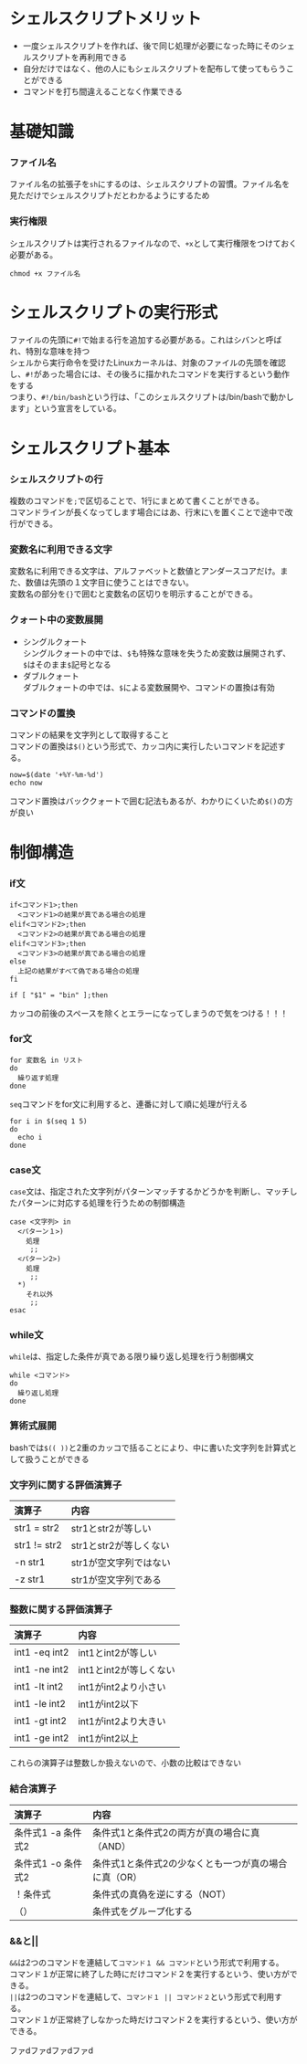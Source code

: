 # シェルスクリプトメリット
- 一度シェルスクリプトを作れば、後で同じ処理が必要になった時にそのシェルスクリプトを再利用できる
- 自分だけではなく、他の人にもシェルスクリプトを配布して使ってもらうことができる
- コマンドを打ち間違えることなく作業できる

# 基礎知識
### ファイル名
ファイル名の拡張子を`sh`にするのは、シェルスクリプトの習慣。ファイル名を見ただけでシェルスクリプトだとわかるようにするため
### 実行権限
シェルスクリプトは実行されるファイルなので、`+x`として実行権限をつけておく必要がある。
```
chmod +x ファイル名
```
# シェルスクリプトの実行形式
ファイルの先頭に`#!`で始まる行を追加する必要がある。これはシバンと呼ばれ、特別な意味を持つ<br>
シェルから実行命令を受けたLinuxカーネルは、対象のファイルの先頭を確認し、`#!`があった場合には、その後ろに描かれたコマンドを実行するという動作をする<br>
つまり、`#!/bin/bash`という行は、「このシェルスクリプトは/bin/bashで動かします」という宣言をしている。

# シェルスクリプト基本
### シェルスクリプトの行
複数のコマンドを`;`で区切ることで、1行にまとめて書くことができる。<br>
コマンドラインが長くなってします場合にはあ、行末に`\`を置くことで途中で改行ができる。
### 変数名に利用できる文字
変数名に利用できる文字は、アルファベットと数値とアンダースコアだけ。また、数値は先頭の１文字目に使うことはできない。<br>
変数名の部分を`{}`で囲むと変数名の区切りを明示することができる。
### クォート中の変数展開
- シングルクォート<br>
シングルクォートの中では、`$`も特殊な意味を失うため変数は展開されず、`$`はそのまま`$`記号となる
- ダブルクォート<br>
ダブルクォートの中では、`$`による変数展開や、コマンドの置換は有効
### コマンドの置換
コマンドの結果を文字列として取得すること<br>
コマンドの置換は`$()`という形式で、カッコ内に実行したいコマンドを記述する。
```
now=$(date '+%Y-%m-%d')
echo now
```
コマンド置換はバッククォートで囲む記法もあるが、わかりにくいため`$()`の方が良い


# 制御構造
### if文
```
if<コマンド1>;then
  <コマンド1>の結果が真である場合の処理
elif<コマンド2>;then
  <コマンド2>の結果が真である場合の処理
elif<コマンド3>;then
  <コマンド3>の結果が真である場合の処理
else
  上記の結果がすべて偽である場合の処理
fi
```
```
if [ "$1" = "bin" ];then
```
カッコの前後のスペースを除くとエラーになってしまうので気をつける！！！
### for文
```
for 変数名 in リスト
do
  繰り返す処理
done
```
`seq`コマンドをfor文に利用すると、連番に対して順に処理が行える
```
for i in $(seq 1 5)
do
  echo i
done
```
### case文
`case`文は、指定された文字列がパターンマッチするかどうかを判断し、マッチしたパターンに対応する処理を行うための制御構造
```
case <文字列> in
  <パターン１>)
    処理
     ;;
  <パターン2>)
    処理
     ;;
  *)
    それ以外
     ;;
esac
```
### while文
`while`は、指定した条件が真である限り繰り返し処理を行う制御構文
```
while <コマンド>
do
  繰り返し処理
done
```

### 算術式展開
bashでは`$(( ))`と2重のカッコで括ることにより、中に書いた文字列を計算式として扱うことができる

### 文字列に関する評価演算子
| 演算子 | 内容 |
| :--- | :--- |
| str1 = str2 | str1とstr2が等しい |
| str1 != str2 | str1とstr2が等しくない |
| -n str1 | str1が空文字列ではない |
| -z str1 | str1が空文字列である |

### 整数に関する評価演算子
| 演算子 | 内容 |
| :--- | :--- |
| int1 -eq int2 | int1とint2が等しい |
| int1 -ne int2 | int1とint2が等しくない |
| int1 -lt int2 | int1がint2より小さい |
| int1 -le int2 | int1がint2以下 |
| int1 -gt int2 | int1がint2より大きい |
| int1 -ge int2 | int1がint2以上 |

これらの演算子は整数しか扱えないので、小数の比較はできない

### 結合演算子
| 演算子 | 内容 |
| :--- | :--- |
| 条件式1 -a 条件式2 | 条件式1と条件式2の両方が真の場合に真（AND） |
| 条件式1 -o 条件式2 | 条件式1と条件式2の少なくとも一つが真の場合に真（OR） |
| ！条件式 | 条件式の真偽を逆にする（NOT） |
| （） | 条件式をグループ化する |

### &&と||
`&&`は2つのコマンドを連結して`コマンド１ && コマンド`という形式で利用する。<br>
コマンド１が正常に終了した時にだけコマンド２を実行するという、使い方ができる。<br>
`||`は2つのコマンドを連結して、`コマンド１ || コマンド２`という形式で利用する。<br>
コマンド１が正常終了しなかった時だけコマンド２を実行するという、使い方ができる。

ファdファdファdファd

